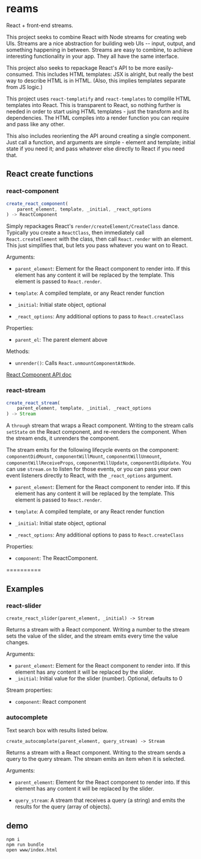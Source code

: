 # reams

React + front-end streams.

This project seeks to combine React with Node streams for creating web UIs. Streams are a nice abstraction for building web UIs -- input, output, and something happening in between. Streams are easy to combine, to achieve
interesting functionality in your app. They all have the same interface.

This project also seeks to repackage React's API to be more easily-consumed.
This includes HTML templates: JSX is alright, but really the best way to describe HTML is in HTML. (Also, this implies templates separate from JS
logic.)

This project uses `react-templatify` and `react-templates` to
complile HTML templates into React. This is transparent to React, so
nothing further is needed in order to start using HTML templates - just
the transform and its dependencies. The HTML compiles into a render function you can require and pass like any other.

This also includes reorienting the API around creating a single component.
Just call a function, and arguments are simple - element and template; initial state if you need it; and pass whatever else directly to React if you need 
that.


## React create functions

### react-component

```javascript
create_react_component(
	parent_element, template, _initial, _react_options
) -> ReactComponent
```

Simply repackages React's `render/createElement/CreateClass` dance.
Typically you create a `ReactClass`, then immediately call 
`React.createElement` with the class, then call `React.render` with an element.
This just simplifies that, but lets you pass whatever you want on to React.

Arguments:

- `parent_element`: Element for the React component to render into. If this
  element has any content it will be replaced by the template. This element is
  passed to `React.render`.

- `template`: A compiled template, or any React render function

- `_initial`: Initial state object, optional

- `_react_options`: Any additional options to pass to `React.createClass`

Properties:

- `parent_el`: The parent element above

Methods:

- `unrender()`: Calls `React.unmountComponentAtNode`.


[React Component API doc](http://facebook.github.io/react/docs/component-api.html)

### react-stream

```javascript
create_react_stream(
	parent_element, template, _initial, _react_options
) -> Stream
```

A `through` stream that wraps a React component. Writing to the stream calls
`setState` on the React component, and re-renders the component. When the 
stream ends, it unrenders the component.

The stream emits for the following lifecycle events on the component: 
`componentDidMount`, `componentWillMount`, `componentWillUnmount`, `componentWillReceiveProps`, `componentWillUpdate`, `componentDidUpdate`. You
can use `stream.on` to listen for those events, or you can pass your own 
event listeners directly to React, with the `_react_options` argument. 

- `parent_element`: Element for the React component to render into. If this
  element has any content it will be replaced by the template. This element is
  passed to `React.render`.

- `template`: A compiled template, or any React render function

- `_initial`: Initial state object, optional

- `_react_options`: Any additional options to pass to `React.createClass`

Properties:

- `component`: The ReactComponent.


==========


## Examples

### react-slider
`create_react_slider(parent_element, _initial) -> Stream`

Returns a stream with a React component. Writing a number to the stream
sets the value of the slider, and the stream emits every time the value
changes.

Arguments:
- `parent_element`: Element for the React component to render into. If this
  element has any content it will be replaced by the slider.
- `_initial`: Initial value for the slider (number). Optional, defaults to 0

Stream properties:
- `component`: React component

### autocomplete
Text search box with results listed below.

`create_autocomplete(parent_element, query_stream) -> Stream`

Returns a stream with a React component. Writing to the stream sends a query to
the query stream. The stream emits an item when it is selected.

Arguments:

- `parent_element`: Element for the React component to render into. If this
  element has any content it will be replaced by the slider.

- `query_stream`: A stream that receives a query (a string) and emits the 
  results for the query (array of objects).

## demo

```
npm i
npm run bundle
open www/index.html
```